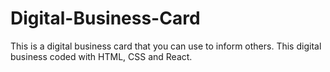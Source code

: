 # Digital-Business-Card
This is a digital business card that you can use to inform others. This digital business coded with HTML, CSS and React.
